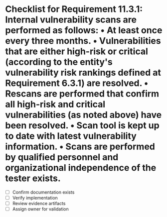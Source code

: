 # Checklist for Requirement 11.3.1: Internal vulnerability scans are performed as follows: • At least once every three months. • Vulnerabilities that are either high-risk or critical (according to the entity's vulnerability risk rankings defined at Requirement 6.3.1) are resolved. • Rescans are performed that confirm all high-risk and critical vulnerabilities (as noted above) have been resolved. • Scan tool is kept up to date with latest vulnerability information. • Scans are performed by qualified personnel and organizational independence of the tester exists.

- [ ] Confirm documentation exists
- [ ] Verify implementation
- [ ] Review evidence artifacts
- [ ] Assign owner for validation
